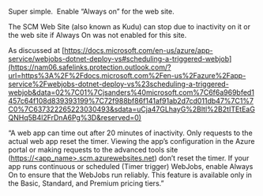 Super simple.&nbsp; Enable “Always on” for the web site.

The SCM Web Site (also known as Kudu) can stop due to inactivity on it or the web site if Always On was not enabled for this site.

As discussed at [https://docs.microsoft.com/en-us/azure/app-service/webjobs-dotnet-deploy-vs#scheduling-a-triggered-webjob](https://nam06.safelinks.protection.outlook.com/?url=https%3A%2F%2Fdocs.microsoft.com%2Fen-us%2Fazure%2Fapp-service%2Fwebjobs-dotnet-deploy-vs%23scheduling-a-triggered-webjob&data=02%7C01%7Cjsanders%40microsoft.com%7C6f6a969bfed1457c64f108d839393199%7C72f988bf86f141af91ab2d7cd011db47%7C1%7C0%7C637322265223030493&sdata=uCja47GLhayG%2Bltl%2B2tITEtEaGQNHq5B4l2FrDnA6Pg%3D&reserved=0)

“A web app can time out after 20 minutes of inactivity. Only requests to the actual web app reset the timer. Viewing the app&#8217;s configuration in the Azure portal or making requests to the advanced tools site ([https://<app_name>.scm.azurewebsites.net](https://%3capp_name%3e.scm.azurewebsites.net)) don&#8217;t reset the timer. If your app runs continuous or scheduled (Timer trigger) WebJobs, enable Always On to ensure that the WebJobs run reliably. This feature is available only in the Basic, Standard, and Premium pricing tiers.”